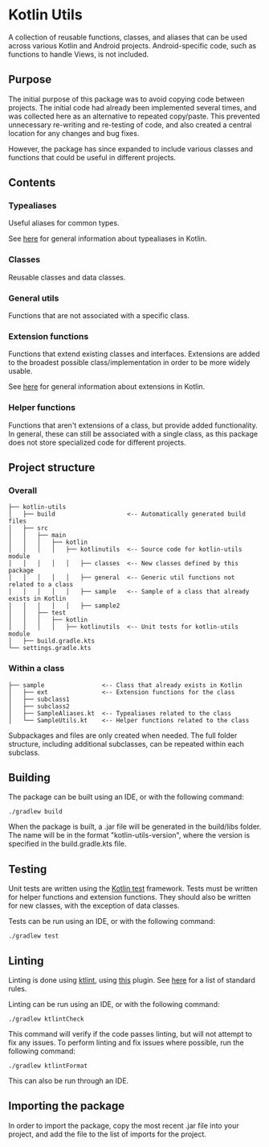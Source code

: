 # Kotlin Utils

A collection of reusable functions, classes, and aliases that can be used across various Kotlin and Android projects.
Android-specific code, such as functions to handle Views, is not included.

## Purpose
The initial purpose of this package was to avoid copying code between projects.
The initial code had already been implemented several times, and was collected here as an alternative to repeated copy/paste.
This prevented unnecessary re-writing and re-testing of code, and also created a central location for any changes and bug fixes.

However, the package has since expanded to include various classes and functions that could be useful in different projects.

## Contents
### Typealiases
Useful aliases for common types.

See [here](https://kotlinlang.org/docs/type-aliases.html) for general information about typealiases in Kotlin.

### Classes
Reusable classes and data classes.

### General utils
Functions that are not associated with a specific class.

### Extension functions
Functions that extend existing classes and interfaces.
Extensions are added to the broadest possible class/implementation in order to be more widely usable.

See [here](https://kotlinlang.org/docs/extensions.html) for general information about extensions in Kotlin.

### Helper functions
Functions that aren't extensions of a class, but provide added functionality.
In general, these can still be associated with a single class, as this package does not store specialized code for different projects.

## Project structure
### Overall
```project
├── kotlin-utils
│   ├── build                    <-- Automatically generated build files
│   ├── src
│   │   ├── main
│   │   │   ├── kotlin
│   │   │   │   ├── kotlinutils  <-- Source code for kotlin-utils module
│   │   │   │   │   ├── classes  <-- New classes defined by this package
│   │   │   │   │   ├── general  <-- Generic util functions not related to a class               
│   │   │   │   │   ├── sample   <-- Sample of a class that already exists in Kotlin
│   │   │   │   │   ├── sample2               
│   │   ├── test
│   │   │   ├── kotlin
│   │   │   │   ├── kotlinutils  <-- Unit tests for kotlin-utils module
│   ├── build.gradle.kts
└── settings.gradle.kts
```

### Within a class
```project
├── sample                <-- Class that already exists in Kotlin
│   ├── ext               <-- Extension functions for the class
│   ├── subclass1         
│   ├── subclass2         
│   ├── SampleAliases.kt  <-- Typealiases related to the class
│   └── SampleUtils.kt    <-- Helper functions related to the class
```

Subpackages and files are only created when needed.
The full folder structure, including additional subclasses, can be repeated within each subclass.

## Building
The package can be built using an IDE, or with the following command:
```shell
./gradlew build
```

When the package is built, a .jar file will be generated in the build/libs folder.
The name will be in the format "kotlin-utils-version", where the version is specified in the build.gradle.kts file.

## Testing
Unit tests are written using the [Kotlin test](https://kotlinlang.org/api/latest/kotlin.test/) framework.
Tests must be written for helper functions and extension functions.
They should also be written for new classes, with the exception of data classes.

Tests can be run using an IDE, or with the following command:
```shell
./gradlew test
```

## Linting
Linting is done using [ktlint](https://ktlint.github.io/), using [this](https://github.com/jlleitschuh/ktlint-gradle) plugin.
See [here](https://github.com/pinterest/ktlint#standard-rules) for a list of standard rules.

Linting can be run using an IDE, or with the following command:
```shell
./gradlew ktlintCheck
```
This command will verify if the code passes linting, but will not attempt to fix any issues.
To perform linting and fix issues where possible, run the following command:
```shell
./gradlew ktlintFormat
```
This can also be run through an IDE.

## Importing the package
In order to import the package, copy the most recent .jar file into your project, and add the file to the list of imports for the project.
